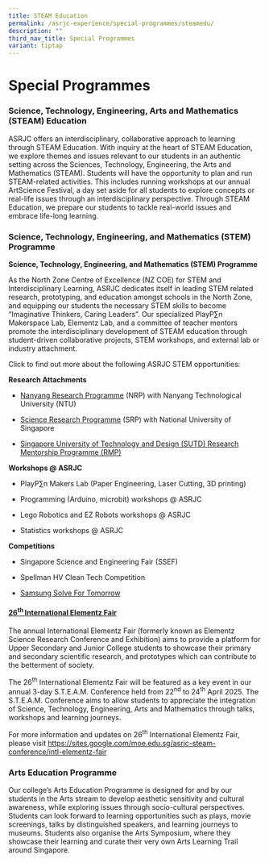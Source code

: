 ```yaml
---
title: STEAM Education
permalink: /asrjc-experience/special-programmes/steamedu/
description: ""
third_nav_title: Special Programmes
variant: tiptap
---
```

<h1>Special Programmes</h1>
<h3>Science, Technology, Engineering, Arts and Mathematics (STEAM) Education</h3>
<p>ASRJC offers an interdisciplinary, collaborative approach to learning
through STEAM Education. With inquiry at the heart of STEAM Education,
we explore themes and issues relevant to our students in an authentic setting
across the Sciences, Technology, Engineering, the Arts and Mathematics
(STEAM). Students will have the opportunity to plan and run STEAM-related
activities. This includes running workshops at our annual ArtScience Festival,
a day set aside for all students to explore concepts or real-life issues
through an interdisciplinary perspective. Through STEAM Education, we prepare
our students to tackle real-world issues and embrace life-long learning.</p>
<h3>Science, Technology, Engineering, and Mathematics (STEM) Programme</h3>
<p><strong>Science, Technology, Engineering, and Mathematics (STEM) Programme</strong>
</p>
<p>As the North Zone Centre of Excellence (NZ COE) for STEM and Interdisciplinary
Learning, ASRJC dedicates itself in leading STEM related research, prototyping,
and education amongst schools in the North Zone, and equipping our students
the necessary STEM skills to become “Imaginative Thinkers, Caring Leaders”.
Our specialized PlayP∑n Makerspace Lab, Elementz Lab, and a committee of
teacher mentors promote the interdisciplinary development of STEAM education
through student-driven collaborative projects, STEM workshops, and external
lab or industry attachment.</p>
<p>Click to find out more about the following ASRJC STEM opportunities:</p>
<p><strong>Research Attachments</strong>
</p>
<ul data-tight="true" class="tight">
<li>
<p><a href="https://staging.d2l6tfmz18j0q.amplifyapp.com/special-programmes/nanyang-research-programme/" rel="noopener noreferrer nofollow" target="_blank">Nanyang Research Programme</a>&nbsp;(NRP)
with Nanyang Technological University (NTU)</p>
</li>
<li>
<p><a href="https://staging.d2l6tfmz18j0q.amplifyapp.com/special-programmes/science-research-programme-srp/" rel="noopener noreferrer nofollow" target="_blank">Science Research Programme</a>&nbsp;(SRP)
with National University of Singapore</p>
</li>
<li>
<p><a href="https://staging.d2l6tfmz18j0q.amplifyapp.com/special-programmes/singapore-university-of-technology-and-design-research-mentorship-programme-rmp/" rel="noopener noreferrer nofollow" target="_blank">Singapore University of Technology and Design (SUTD) Research Mentorship Programme (RMP)</a>
</p>
</li>
</ul>
<p><strong>Workshops @ ASRJC</strong>
</p>
<ul data-tight="true" class="tight">
<li>
<p>PlayP∑n Makers Lab (Paper Engineering, Laser Cutting, 3D printing)</p>
</li>
<li>
<p>Programming (Arduino, microbit) workshops @ ASRJC</p>
</li>
<li>
<p>Lego Robotics and EZ Robots workshops @ ASRJC</p>
</li>
<li>
<p>Statistics workshops @ ASRJC</p>
</li>
</ul>
<p><strong>Competitions</strong>
</p>
<ul data-tight="true" class="tight">
<li>
<p>Singapore Science and Engineering Fair (SSEF)</p>
</li>
<li>
<p>Spellman HV Clean Tech Competition</p>
</li>
<li>
<p><a href="https://www.samsung.com/sg/solvefortomorrow/" rel="noopener noreferrer nofollow" target="_blank">Samsung Solve For Tomorrow</a>
</p>
</li>
</ul>
<h4><strong><a href="https://staging.d2l6tfmz18j0q.amplifyapp.com/special-programmes/elementz-international-science-research-conference-and-exhibition/" rel="noopener noreferrer nofollow" target="_blank">26<sup>th </sup>International Elementz Fair</a></strong></h4>
<p>The annual International Elementz Fair (formerly known as Elementz Science
Research Conference and Exhibition) aims to provide a platform for Upper
Secondary and Junior College students to showcase their primary and secondary
scientific research, and prototypes which can contribute to the betterment
of society.</p>
<p>The 26<sup>th</sup> International Elementz Fair will be featured as a key
event in our annual 3-day S.T.E.A.M. Conference held from 22<sup>nd</sup> to
24<sup>th</sup> April 2025. The S.T.E.A.M. Conference aims to allow students
to appreciate the integration of Science, Technology, Engineering, Arts
and Mathematics through talks, workshops and learning journeys.</p>
<p>For more information and updates on 26<sup>th</sup> International Elementz
Fair, please visit <a href="https://sites.google.com/moe.edu.sg/asrjc-steam-conference/intl-elementz-fair" rel="noopener noreferrer nofollow" target="_blank">https://sites.google.com/moe.edu.sg/asrjc-steam-conference/intl-elementz-fair</a>
</p>
<h3>Arts Education Programme</h3>
<p>Our college’s Arts Education Programme is designed for and by our students
in the Arts stream to develop aesthetic sensitivity and cultural awareness,
while exploring issues through socio-cultural perspectives. Students can
look forward to learning opportunities such as plays, movie screenings,
talks by distinguished speakers, and learning journeys to museums. Students
also organise the Arts Symposium, where they showcase their learning and
curate their very own Arts Learning Trail around Singapore.</p>